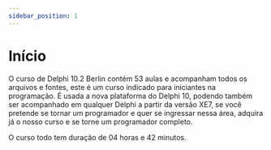 ```yaml
---
sidebar_position: 1
---
```

# Início

O curso de Delphi 10.2 Berlin contém 53 aulas e acompanham todos os arquivos e fontes, este é um curso indicado para iniciantes na programação. É usada a nova plataforma do Delphi 10, podendo também ser acompanhado em qualquer Delphi a partir da versão XE7, se você pretende se tornar um programador e quer se ingressar nessa área, adquira já o nosso curso e se torne um programador completo.

O curso todo tem duração de 04 horas e 42 minutos.